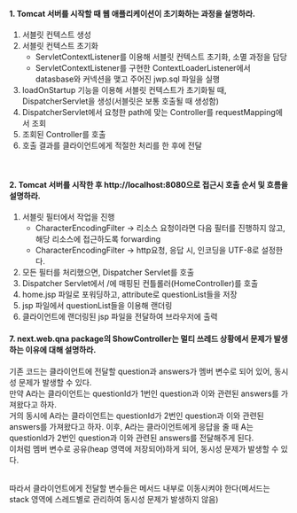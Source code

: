#### 1. Tomcat 서버를 시작할 때 웹 애플리케이션이 초기화하는 과정을 설명하라.
1. 서블릿 컨텍스트 생성
2. 서블릿 컨텍스트 초기화
   - ServletContextListener를 이용해 서블릿 컨텍스트 초기화, 소멸 과정을 담당
   - ServletContextListener를 구현한 ContextLoaderListener에서 datasbase와 커넥션을 맺고 주어진 jwp.sql 파일을 실행
3. loadOnStartup 기능을 이용해 서블릿 컨텍스트가 초기화될 때, DispatcherServlet을 생성(서블릿은 보통 호출될 때 생성함)
4. DispatcherServlet에서 요청한 path에 맞는 Controller를 requestMapping에서 조회
5. 조회된 Controller를 호출
6. 호출 결과를 클라이언트에게 적절한 처리를 한 후에 전달

<br>

#### 2. Tomcat 서버를 시작한 후 http://localhost:8080으로 접근시 호출 순서 및 흐름을 설명하라.
1. 서블릿 필터에서 작업을 진행
   - CharacterEncodingFilter -> 리소스 요청이라면 다음 필터를 진행하지 않고, 해당 리소스에 접근하도록 forwarding
   - CharacterEncodingFilter -> http요청, 응답 시, 인코딩을 UTF-8로 설정한다. 
2. 모든 필터를 처리했으면, Dispatcher Servlet를 호출
3. Dispatcher Servlet에서 /에 매핑된 컨틀롤러(HomeController)를 호출
4. home.jsp 파일로 포워딩하고, attribute로 questionList들을 저장
5. jsp 파일에서 questionList들을 이용해 랜더링
6. 클라이언트에 랜더링된 jsp 파일을 전달하여 브라우저에 출력

#### 7. next.web.qna package의 ShowController는 멀티 쓰레드 상황에서 문제가 발생하는 이유에 대해 설명하라.
기존 코드는 클라이언트에 전달할 question과 answers가 멤버 변수로 되어 있어, 동시성 문제가 발생할 수 있다.  
만약 A라는 클라이언트는 questionId가 1번인 question과 이와 관련된 answers를 가져왔다고 하자.  
거의 동시에 A라는 클라이언트는 questionId가 2번인 question과 이와 관련된 answers를 가져왔다고 하자.
이후, A라는 클라이언트에게 응답을 줄 때 A는 questionId가 2번인 question과 이와 관련된 answers를 전달해주게 된다.  
이처럼 멤버 변수로 공유(heap 영역에 저장되어)하게 되어, 동시성 문제가 발생할 수 있다.  

<br>
따라서 클라이언트에게 전달할 변수들은 메서드 내부로 이동시켜야 한다(메서드는 stack 영역에 스레드별로 관리하여 동시성 문제가 발생하지 않음)
